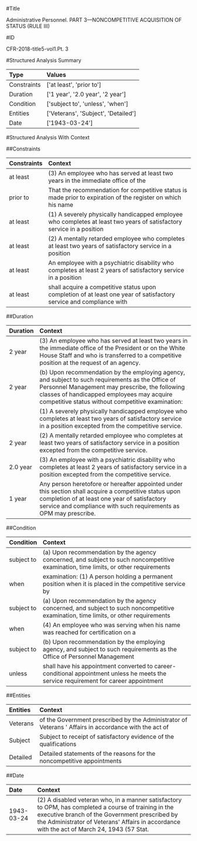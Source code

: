 #Title

Administrative Personnel. PART 3—NONCOMPETITIVE ACQUISITION OF STATUS (RULE III)


#ID

CFR-2018-title5-vol1.Pt. 3


#Structured Analysis Summary

| Type        | Values                              |
|:------------|:------------------------------------|
| Constraints | ['at least', 'prior to']            |
| Duration    | ['1 year', '2.0 year', '2 year']    |
| Condition   | ['subject to', 'unless', 'when']    |
| Entities    | ['Veterans', 'Subject', 'Detailed'] |
| Date        | ['1943-03-24']                      |


#Structured Analysis With Context

 


##Constraints

| Constraints   | Context                                                                                                               |
|:--------------|:----------------------------------------------------------------------------------------------------------------------|
| at least      | (3) An employee who has served  at least two years in the immediate office of the                                     |
| prior to      | That the recommendation for competitive status is made prior to expiration of the register on which his name          |
| at least      | (1) A severely physically handicapped employee who completes at least two years of satisfactory service in a position |
| at least      | (2) A mentally retarded employee who completes  at least two years of satisfactory service in a position              |
| at least      | An employee with a psychiatric disability who completes at least 2 years of satisfactory service in a position        |
| at least      | shall acquire a competitive status upon completion of at least one year of satisfactory service and compliance with   |


##Duration

| Duration   | Context                                                                                                                                                                                                                                               |
|:-----------|:------------------------------------------------------------------------------------------------------------------------------------------------------------------------------------------------------------------------------------------------------|
| 2 year     | (3) An employee who has served at least two years in the immediate office of the President or on the White House Staff and who is transferred to a competitive position at the request of an agency.                                                  |
| 2 year     | (b) Upon recommendation by the employing agency, and subject to such requirements as the Office of Personnel Management may prescribe, the following classes of handicapped employees may acquire competitive status without competitive examination: |
|            |             (1) A severely physically handicapped employee who completes at least two years of satisfactory service in a position excepted from the competitive service.                                                                              |
| 2 year     | (2) A mentally retarded employee who completes at least two years of satisfactory service in a position excepted from the competitive service.                                                                                                        |
| 2.0 year   | (3) An employee with a psychiatric disability who completes at least 2 years of satisfactory service in a position excepted from the competitive service.                                                                                             |
| 1 year     | Any person heretofore or hereafter appointed under this section shall acquire a competitive status upon completion of at least one year of satisfactory service and compliance with such requirements as OPM may prescribe.                           |


##Condition

| Condition   | Context                                                                                                                               |
|:------------|:--------------------------------------------------------------------------------------------------------------------------------------|
| subject to  | (a) Upon recommendation by the agency concerned, and  subject to such noncompetitive examination, time limits, or other requirements  |
| when        | examination: (1) A person holding a permanent position when it is placed in the competitive service by                                |
| subject to  | (a) Upon recommendation by the agency concerned, and  subject to such noncompetitive examination, time limits, or other requirements  |
| when        | (4) An employee who was serving  when his name was reached for certification on a                                                     |
| subject to  | (b) Upon recommendation by the employing agency, and  subject to such requirements as the Office of Personnel Management              |
| unless      | shall have his appointment converted to career-conditional appointment unless he meets the service requirement for career appointment |


##Entities

| Entities   | Context                                                                                               |
|:-----------|:------------------------------------------------------------------------------------------------------|
| Veterans   | of the Government prescribed by the Administrator of Veterans ' Affairs in accordance with the act of |
| Subject    | Subject to receipt of satisfactory evidence of the qualifications                                     |
| Detailed   | Detailed statements of the reasons for the noncompetitive appointments                                |


##Date

| Date       | Context                                                                                                                                                                                                                                               |
|:-----------|:------------------------------------------------------------------------------------------------------------------------------------------------------------------------------------------------------------------------------------------------------|
| 1943-03-24 | (2) A disabled veteran who, in a manner satisfactory to OPM, has completed a course of training in the executive branch of the Government prescribed by the Administrator of Veterans' Affairs in accordance with the act of March 24, 1943 (57 Stat. |


